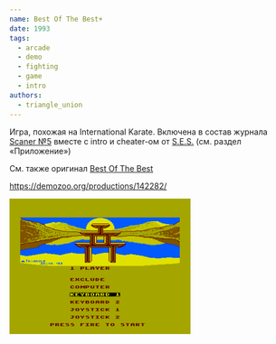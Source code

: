 ```yaml
---
name: Best Of The Best+
date: 1993
tags:
  - arcade
  - demo
  - fighting
  - game
  - intro
authors:
  - triangle_union
---
```


Игра, похожая на International Karate.
Включена в состав журнала [Scaner №5](../scaner5) вместе с intro и cheater-ом от [S.E.S.](../../authors/ses) (см. раздел «Приложение»)

См. также оригинал [Best Of The Best](../best)

https://demozoo.org/productions/142282/

![Screenshot 1](best.png)

